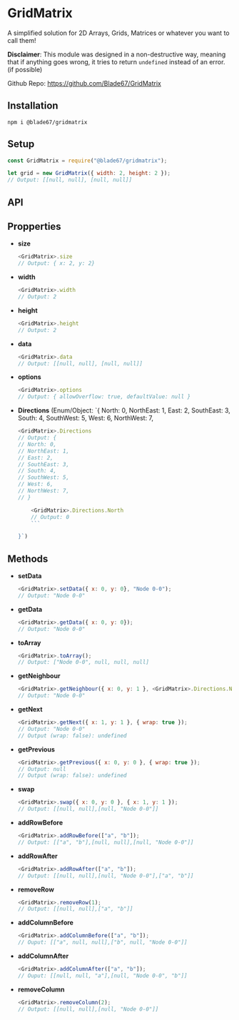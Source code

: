 # **GridMatrix**

A simplified solution for 2D Arrays, Grids, Matrices or whatever you want to call them!

**Disclaimer**: This module was designed in a non-destructive way, meaning that if anything goes wrong, it tries to return `undefined` instead of an error. (if possible)

Github Repo: https://github.com/Blade67/GridMatrix

## **Installation**

```
npm i @blade67/gridmatrix
```

## **Setup**

```js
const GridMatrix = require("@blade67/gridmatrix");

let grid = new GridMatrix({ width: 2, height: 2 });
// Output: [[null, null], [null, null]]
```

## **API**

## Propperties

-   **size**
    ```js
    <GridMatrix>.size
    // Output: { x: 2, y: 2}
    ```
-   **width**
    ```js
    <GridMatrix>.width
    // Output: 2
    ```
-   **height**
    ```js
    <GridMatrix>.height
    // Output: 2
    ```
-   **data**
    ```js
    <GridMatrix>.data
    // Output: [[null, null], [null, null]]
    ```
-   **options**
    ```js
    <GridMatrix>.options
    // Output: { allowOverflow: true, defaultValue: null }
    ```
-   **Directions** (Enum/Object: `{ North: 0, NorthEast: 1, East: 2, SouthEast: 3, South: 4, SouthWest: 5, West: 6, NorthWest: 7,

    ````js
    <GridMatrix>.Directions
    // Output: {
    // North: 0,
    // NorthEast: 1,
    // East: 2,
    // SouthEast: 3,
    // South: 4,
    // SouthWest: 5,
    // West: 6,
    // NorthWest: 7,
    // }

        <GridMatrix>.Directions.North
        // Output: 0
        ```

    }`)
    ````

## Methods

-   **setData**
    ```js
    <GridMatrix>.setData({ x: 0, y: 0}, "Node 0-0");
    // Output: "Node 0-0"
    ```
-   **getData**
    ```js
    <GridMatrix>.getData({ x: 0, y: 0});
    // Output: "Node 0-0"
    ```
-   **toArray**
    ```js
    <GridMatrix>.toArray();
    // Output: ["Node 0-0", null, null, null]
    ```
-   **getNeighbour**
    ```js
    <GridMatrix>.getNeighbour({ x: 0, y: 1 }, <GridMatrix>.Directions.North);
    // Output: "Node 0-0"
    ```
-   **getNext**
    ```js
    <GridMatrix>.getNext({ x: 1, y: 1 }, { wrap: true });
    // Output: "Node 0-0"
    // Output (wrap: false): undefined
    ```
-   **getPrevious**
    ```js
    <GridMatrix>.getPrevious({ x: 0, y: 0 }, { wrap: true });
    // Output: null
    // Output (wrap: false): undefined
    ```
-   **swap**
    ```js
    <GridMatrix>.swap({ x: 0, y: 0 }, { x: 1, y: 1 });
    // Output: [[null, null],[null, "Node 0-0"]]
    ```
-   **addRowBefore**
    ```js
    <GridMatrix>.addRowBefore(["a", "b"]);
    // Output: [["a", "b"],[null, null],[null, "Node 0-0"]]
    ```
-   **addRowAfter**
    ```js
    <GridMatrix>.addRowAfter(["a", "b"]);
    // Output: [[null, null],[null, "Node 0-0"],["a", "b"]]
    ```
-   **removeRow**
    ```js
    <GridMatrix>.removeRow(1);
    // Output: [[null, null],["a", "b"]]
    ```
-   **addColumnBefore**
    ```js
    <GridMatrix>.addColumnBefore(["a", "b"]);
    // Ouput: [["a", null, null],["b", null, "Node 0-0"]]
    ```
-   **addColumnAfter**
    ```js
    <GridMatrix>.addColumnAfter(["a", "b"]);
    // Ouput: [[null, null, "a"],[null, "Node 0-0", "b"]]
    ```
-   **removeColumn**
    ```js
    <GridMatrix>.removeColumn(2);
    // Output: [[null, null],[null, "Node 0-0"]]
    ```
